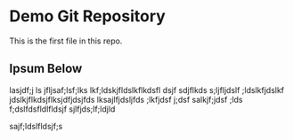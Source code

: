 # Demo Git Repository

This is the first file in this repo.

## Ipsum Below

lasjdf;j ls jfljsaf;lsf;lks lkf;ldskjfldslkflkdsfl dsjf sdjflkds
s;ljfljdslf ;ldslkfjdslkf jdslkjflkdsjflksjdfjdsjfds
lksajlfjdsljfds ;lkfjdsf j;dsf
salkjf;jdsf ;lds f;dslfdsfldlfldsjf
sjlfjds;lf;ldjld 


sajf;ldslfldsjf;s



